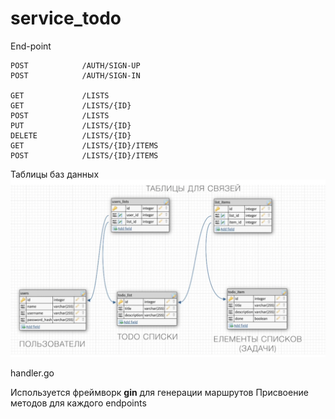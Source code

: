 # service_todo

End-point

    POST            /AUTH/SIGN-UP
    POST            /AUTH/SIGN-IN

    GET             /LISTS
    GET             /LISTS/{ID}
    POST            /LISTS
    PUT             /LISTS/{ID}
    DELETE          /LISTS/{ID}
    GET             /LISTS/{ID}/ITEMS 
    POST            /LISTS/{ID}/ITEMS 

Таблицы баз данных
![img.png](img.png)

handler.go

Используется фреймворк **gin** для генерации маршрутов
Присвоение методов для каждого endpoints